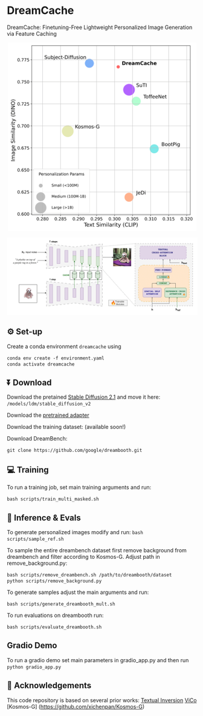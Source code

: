 # DreamCache
DreamCache: Finetuning-Free Lightweight Personalized Image Generation via Feature Caching

<div align="center">
<img src="docs/assets/plot_dreambench-1.png" alt="Figure 2" height="500">
</div>

![Figure 1](docs/assets/dreamcache_final_method-1.png)



## ⚙️ Set-up
Create a conda environment `dreamcache` using
```
conda env create -f environment.yaml
conda activate dreamcache
```

## ⏬ Download

Download the pretained [Stable Diffusion 2.1](https://huggingface.co/stabilityai/stable-diffusion-2-1-base/blob/main/v2-1_512-ema-pruned.ckpt) and move it here: `/models/ldm/stable_diffusion_v2`

Download the [pretrained adapter](https://drive.google.com/drive/folders/11qgm_oXMgHg4jiD7Q2S0rWeIfHhTPg0K?usp=sharing)

Download the training dataset: (available soon!)

Download DreamBench:
```
git clone https://github.com/google/dreambooth.git

```

## 💻 Training

To run a training job, set main training arguments and run:

```
bash scripts/train_multi_masked.sh

```


## 🚀 Inference & Evals
To generate personalized images modify and run: `bash scripts/sample_ref.sh` 

To sample the entire dreambench dataset first remove background from dreambench and filter according to Kosmos-G. Adjust path in remove_background.py:

```
bash scripts/remove_dreambench.sh /path/to/dreambooth/dataset
python scripts/remove_background.py 

```

To generate samples adjust the main arguments and run:

```
bash scripts/generate_dreambooth_mult.sh

```

To run evaluations on dreambooth run: 

```
bash scripts/evaluate_dreambooth.sh

```


## Gradio Demo
To run a gradio demo set main parameters in gradio_app.py and then run `python gradio_app.py`




## 💐 Acknowledgements
This code repository is based on several prior works: [Textual Inversion](https://github.com/rinongal/textual_inversion) [ViCo](https://github.com/haoosz/ViCo/tree/main) [Kosmos-G] (https://github.com/xichenpan/Kosmos-G)